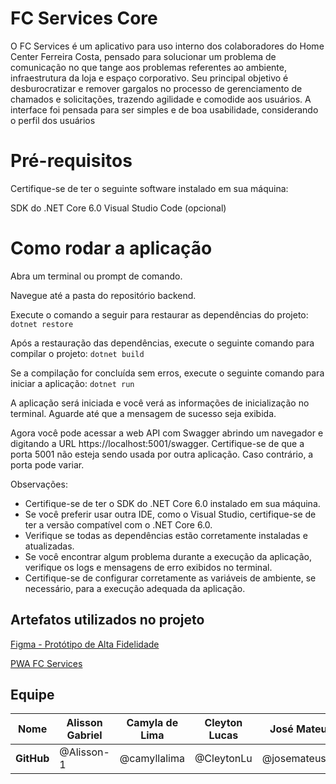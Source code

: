 # FC Services Core

O FC Services é um aplicativo para uso interno dos colaboradores do Home Center Ferreira Costa, pensado para solucionar um problema de comunicação no que tange aos problemas referentes ao ambiente, infraestrutura da loja e espaço corporativo. Seu principal objetivo é desburocratizar e remover gargalos no processo de gerenciamento de chamados e solicitações, trazendo agilidade e comodide aos usuários. A interface foi pensada para ser simples e de boa usabilidade, considerando o perfil dos usuários

# Pré-requisitos

Certifique-se de ter o seguinte software instalado em sua máquina:

SDK do .NET Core 6.0
Visual Studio Code (opcional)

# Como rodar a aplicação

Abra um terminal ou prompt de comando.

Navegue até a pasta do repositório backend.

Execute o comando a seguir para restaurar as dependências do projeto: `dotnet restore`

Após a restauração das dependências, execute o seguinte comando para compilar o projeto: `dotnet build`

Se a compilação for concluída sem erros, execute o seguinte comando para iniciar a aplicação: `dotnet run`

A aplicação será iniciada e você verá as informações de inicialização no terminal. Aguarde até que a mensagem de sucesso seja exibida.

Agora você pode acessar a web API com Swagger abrindo um navegador e digitando a URL https://localhost:5001/swagger. Certifique-se de que a porta 5001 não esteja sendo usada por outra aplicação. Caso contrário, a porta pode variar.

Observações:

-  Certifique-se de ter o SDK do .NET Core 6.0 instalado em sua máquina.
- Se você preferir usar outra IDE, como o Visual Studio, certifique-se de ter a versão compatível com o .NET Core 6.0.
- Verifique se todas as dependências estão corretamente instaladas e atualizadas.
- Se você encontrar algum problema durante a execução da aplicação, verifique os logs e mensagens de erro exibidos no terminal.
- Certifique-se de configurar corretamente as variáveis de ambiente, se necessário, para a execução adequada da aplicação.

## Artefatos utilizados no projeto

<a href="https://www.figma.com/file/QnStMGzTLxaX0EZZqu4RxM/Main?node-id=0-1&t=wZWNGiKG0Iqy9kSC-0">Figma - Protótipo de Alta Fidelidade</a>

<a href="https://fcservices.pixelsquad.tech/">PWA FC Services</a>

## Equipe

| **Nome**   | Alisson Gabriel | Camyla de Lima | Cleyton Lucas | José Mateus   | Larissa Ferreira | Pedro Mendonça | Wellington Braga | Erika Cibelly     |
| ---------- | --------------- | -------------- | ------------- | ------------- | ---------------- | -------------- | ---------------- | ----------------- |
| **GitHub** | @Alisson-1      | @camyllalima   | @CleytonLu    | @josemateusmz | @imlari          | @Pedromendonc  | @welllucky       | @ErikaCibellySx24 |
